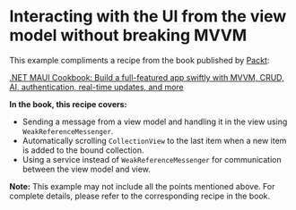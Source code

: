 # Interacting with the UI from the view model without breaking MVVM
This example compliments a recipe from the book published by [Packt](https://www.packtpub.com/en-us?utm_source=github):

[.NET MAUI Cookbook: Build a full-featured app swiftly with MVVM, CRUD, AI, authentication, real-time updates, and more](https://www.amazon.com/NET-MAUI-Cookbook-authentication-interactivity/dp/1835461123)

**In the book, this recipe covers:**
* Sending a message from a view model and handling it in the view using `WeakReferenceMessenger`.
* Automatically scrolling `CollectionView` to the last item when a new item is added to the bound collection.
* Using a service instead of `WeakReferenceMessenger` for communication between the view model and view.

**Note:** This example may not include all the points mentioned above. For complete details, please refer to the corresponding recipe in the book.
